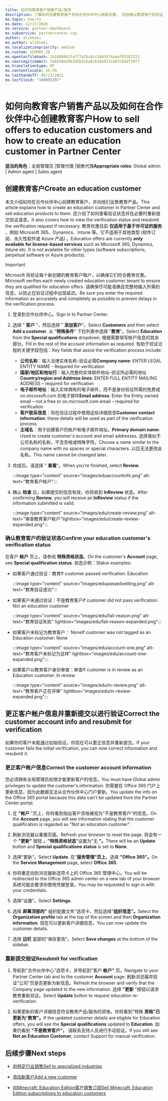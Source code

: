 ```yaml
---
title: 如何向教育客户销售产品/服务
description: 了解如何创建教育客户并向合作伙伴中心销售优惠。 包括确认教育客户的验证状态。
ms.topic: how-to
ms.date: 12/17/2020
ms.service: partner-dashboard
ms.subservice: partnercenter-csp
author: alikhaki
ms.author: alikhaki
ms.localizationpriority: medium
ms.custom: SEOMAY.20
ms.openlocfilehash: 1b1b89841faf77a78c8cc268357daaaf95307223
ms.sourcegitcommit: 7a6836bd962d5b426a8cb34a9132a87cbbbf39f7
ms.translationtype: MT
ms.contentlocale: zh-CN
ms.lasthandoff: 05/13/2021
ms.locfileid: "109855397"
---
```

# <a name="how-to-sell-offers-to-education-customers-and-how-to-create-an-education-customer-in-partner-center"></a><span data-ttu-id="17f75-104">如何向教育客户销售产品以及如何在合作伙伴中心创建教育客户</span><span class="sxs-lookup"><span data-stu-id="17f75-104">How to sell offers to education customers and how to create an education customer in Partner Center</span></span>

<span data-ttu-id="17f75-105">**适当的角色**：全局管理员 |管理代理 |销售代理</span><span class="sxs-lookup"><span data-stu-id="17f75-105">**Appropriate roles**: Global admin | Admin agent | Sales agent</span></span>

## <a name="create-an-education-customer"></a><span data-ttu-id="17f75-106">创建教育客户</span><span class="sxs-lookup"><span data-stu-id="17f75-106">Create an education customer</span></span>

<span data-ttu-id="17f75-107">本文介绍如何在合作伙伴中心创建教育客户，并向他们出售教育产品。</span><span class="sxs-lookup"><span data-stu-id="17f75-107">This article explains how to create an education customer in Partner Center and sell education products to them.</span></span> <span data-ttu-id="17f75-108">还介绍了如何查看验证状态并在必要时重新提交验证请求。</span><span class="sxs-lookup"><span data-stu-id="17f75-108">It also covers how to view the verification status and resubmit the verification request if necessary.</span></span> <span data-ttu-id="17f75-109">教育优惠目前 **仅适用于基于许可证的服务** ，例如 Microsoft 365、Dynamics、Intune 等。它不适用于其他类型 (软件订阅、永久性软件或 Azure 产品) 。</span><span class="sxs-lookup"><span data-stu-id="17f75-109">Education offers are currently **only available for license-based services** such as Microsoft 365, Dynamics, Intune etc. It is not available for other types (software subscriptions, perpetual software or Azure products).</span></span>

> [!IMPORTANT]
> <span data-ttu-id="17f75-110">Microsoft 将验证每个新创建的教育客户租户，以确保它们符合教育优惠。</span><span class="sxs-lookup"><span data-stu-id="17f75-110">Microsoft verifies each newly created education customer tenant to ensure they are qualified for education offers.</span></span>  <span data-ttu-id="17f75-111">请确保尽可能准确且完整地输入所需的信息，以防止在验证过程中出现延迟。</span><span class="sxs-lookup"><span data-stu-id="17f75-111">Be sure you enter the required information as accurately and completely as possible to prevent delays in the verification process.</span></span>

1. <span data-ttu-id="17f75-112">登录到合作伙伴中心。</span><span class="sxs-lookup"><span data-stu-id="17f75-112">Sign in to Partner Center.</span></span>

2. <span data-ttu-id="17f75-113">选择 " **客户** "，然后选择 " **添加客户**"。</span><span class="sxs-lookup"><span data-stu-id="17f75-113">Select **Customers** and then select **Add a customer**.</span></span> <span data-ttu-id="17f75-114">从 "**特殊条件**" 下拉列表中选择 "**教育**"。</span><span class="sxs-lookup"><span data-stu-id="17f75-114">Select **Education** from the **Special qualifications** dropdown.</span></span>  <span data-ttu-id="17f75-115">根据需要填写帐户信息的其余部分。</span><span class="sxs-lookup"><span data-stu-id="17f75-115">Fill in the rest of the account information as required.</span></span>  <span data-ttu-id="17f75-116">有助于验证过程的关键字段包括：</span><span class="sxs-lookup"><span data-stu-id="17f75-116">Key fields that assist the verification process include:</span></span>

   - <span data-ttu-id="17f75-117">**公司名称**：输入法律实体名称-验证必需</span><span class="sxs-lookup"><span data-stu-id="17f75-117">**Company name**: ENTER LEGAL ENTITY NAME - Required for verification</span></span>
   - <span data-ttu-id="17f75-118">**国家/地区和地址行**：输入完整的实体邮件地址–验证所必需的地址</span><span class="sxs-lookup"><span data-stu-id="17f75-118">**Country/region and Address lines**: ENTER FULL ENTITY MAILING ADDRESS – required for verification</span></span>
   - <span data-ttu-id="17f75-119">**电子邮件地址**：输入实体拥有的电子邮件，而不是身份验证所需的免费或 on.microsoft.com 的电子邮件</span><span class="sxs-lookup"><span data-stu-id="17f75-119">**Email address**:  Enter the Entity owned email – not a free or on.microsoft.com email – required for verification</span></span>
   - <span data-ttu-id="17f75-120">**客户联系信息**：将在验证过程中使用这些详细信息</span><span class="sxs-lookup"><span data-stu-id="17f75-120">**Customer contact information**: these details will be used as part of the verification process</span></span>
   - <span data-ttu-id="17f75-121">**主域名**：用于创建客户的帐户和电子邮件地址。</span><span class="sxs-lookup"><span data-stu-id="17f75-121">**Primary domain name**:  Used to create customer's account and email addresses.</span></span>  <span data-ttu-id="17f75-122">选择类似于公司名称的名称，不含空格或特殊字符。</span><span class="sxs-lookup"><span data-stu-id="17f75-122">Choose a name similar to the company name with no spaces or special characters.</span></span>  <span data-ttu-id="17f75-123">以后无法更改此名称。</span><span class="sxs-lookup"><span data-stu-id="17f75-123">This name cannot be changed later.</span></span>

3. <span data-ttu-id="17f75-124">完成后，请选择 " **查看**"。</span><span class="sxs-lookup"><span data-stu-id="17f75-124">When you're finished, select **Review**.</span></span>

   :::image type="content" source="images/eduaccountinfo.png" alt-text="教育客户帐户":::

4. <span data-ttu-id="17f75-126">确认 **检查** 后，如果提交的信息有效，你将收到 **InReview** 状态。</span><span class="sxs-lookup"><span data-stu-id="17f75-126">After confirming **Review**, you will receive an **InReview** status if the information submitted is valid.</span></span> 

    :::image type="content" source="images/edu/create-review.png" alt-text="审查教育客户帐户"lightbox="images/edu/create-review-expanded.png":::

### <a name="confirm-your-education-customers-verification-status"></a><span data-ttu-id="17f75-128">确认教育客户的验证状态</span><span class="sxs-lookup"><span data-stu-id="17f75-128">Confirm your education customer's verification status</span></span>

<span data-ttu-id="17f75-129">在客户 **帐户** 页上，请参阅 **特殊资格状态**。</span><span class="sxs-lookup"><span data-stu-id="17f75-129">On the customer's **Account** page, see **Special qualification status**.</span></span>
<span data-ttu-id="17f75-130">状态示例：</span><span class="sxs-lookup"><span data-stu-id="17f75-130">Status examples:</span></span>

- <span data-ttu-id="17f75-131">如果客户通过验证：教育</span><span class="sxs-lookup"><span data-stu-id="17f75-131">If customer passed verification:  Education</span></span>

   :::image type="content" source="images/edupassedvetting.png" alt-text="教育验证成功":::

- <span data-ttu-id="17f75-133">如果客户未通过验证：不是教育客户</span><span class="sxs-lookup"><span data-stu-id="17f75-133">If customer did not pass verification:  Not an education customer</span></span>

   :::image type="content" source="images/edu/fail-reason.png" alt-text="教育验证失败" lightbox="images/edu/fail-reason-expanded.png":::

- <span data-ttu-id="17f75-135">如果客户未标记为教育客户： None</span><span class="sxs-lookup"><span data-stu-id="17f75-135">If customer was not tagged as an Education customer:  None</span></span>

   :::image type="content" source="images/edu/account-one.png" alt-text="教育客户未标记为这样" lightbox="images/edu/account-one-expanded.png":::

- <span data-ttu-id="17f75-137">如果客户以教育客户身份审查：审查</span><span class="sxs-lookup"><span data-stu-id="17f75-137">If customer is in review as an Education customer: In review</span></span>

    :::image type="content" source="images/edu/in-review.png" alt-text="教育客户正在评审" lightbox="images/edu/in-review-expanded.png":::

## <a name="correct-the-customer-account-info-and-resubmit-for-verification"></a><span data-ttu-id="17f75-139">更正客户帐户信息并重新提交以进行验证</span><span class="sxs-lookup"><span data-stu-id="17f75-139">Correct the customer account info and resubmit for verification</span></span>

<span data-ttu-id="17f75-140">如果你的客户未能通过初始验证，你现在可以更正信息并重新提交。</span><span class="sxs-lookup"><span data-stu-id="17f75-140">If your customer fails the initial verification, you can now correct information and resubmit it.</span></span>

### <a name="correct-the-customer-account-information"></a><span data-ttu-id="17f75-141">更正客户帐户信息</span><span class="sxs-lookup"><span data-stu-id="17f75-141">Correct the customer account information</span></span>

<span data-ttu-id="17f75-142">您必须拥有全局管理员权限才能更新客户的信息。</span><span class="sxs-lookup"><span data-stu-id="17f75-142">You must have Global admin privileges to update the customer's information.</span></span> <span data-ttu-id="17f75-143">你需要在 Office 365 门户上更新信息，因为此数据无法从合作伙伴中心门户更新。</span><span class="sxs-lookup"><span data-stu-id="17f75-143">You update the info on the Office 365 portal because this data can't be updated from the Partner Center portal.</span></span>

1. <span data-ttu-id="17f75-144">在 **"帐户** "页上，你将看到指出客户资格被视为"不是教育客户"的信息。</span><span class="sxs-lookup"><span data-stu-id="17f75-144">On the **Account** page, you will see information stating that the customer qualification is regarded as "Not an education customer".</span></span>

2. <span data-ttu-id="17f75-145">刷新浏览器以重置页面。</span><span class="sxs-lookup"><span data-stu-id="17f75-145">Refresh your browser to reset the page.</span></span> <span data-ttu-id="17f75-146">将会有一个 **"更新"** 按钮 **，"特殊资格状态**"设置为"无 **"。**</span><span class="sxs-lookup"><span data-stu-id="17f75-146">There will be an **Update** button and **Special qualifications status** is set to **None**.</span></span>

3. <span data-ttu-id="17f75-147">选择“更新”。</span><span class="sxs-lookup"><span data-stu-id="17f75-147">Select **Update**.</span></span> <span data-ttu-id="17f75-148">在"**服务管理"页上**，选择 **"Office 365"。**</span><span class="sxs-lookup"><span data-stu-id="17f75-148">On the **Service Management** page, select **Office 365**.</span></span>

4. <span data-ttu-id="17f75-149">你将重定向到浏览器新选项卡上的 Office 365 管理中心。</span><span class="sxs-lookup"><span data-stu-id="17f75-149">You will be redirected to the Office 365 admin center on a new tab of your browser.</span></span> <span data-ttu-id="17f75-150">系统可能会要求你使用凭据登录。</span><span class="sxs-lookup"><span data-stu-id="17f75-150">You may be requested to sign in with your credentials.</span></span>

5. <span data-ttu-id="17f75-151">选择“设置”。</span><span class="sxs-lookup"><span data-stu-id="17f75-151">Select **Settings**.</span></span>

6. <span data-ttu-id="17f75-152">选择 **屏幕顶部的"** 组织配置文件"选项卡，然后选择"**组织信息"。**</span><span class="sxs-lookup"><span data-stu-id="17f75-152">Select the **Organization profile** tab at the top of the screen and then **Organization information**.</span></span> <span data-ttu-id="17f75-153">现在可以更新客户详细信息。</span><span class="sxs-lookup"><span data-stu-id="17f75-153">You can now update the customer details.</span></span>

7. <span data-ttu-id="17f75-154">选择 **边栏** 底部的"保存更改"。</span><span class="sxs-lookup"><span data-stu-id="17f75-154">Select **Save changes** at the bottom of the sidebar.</span></span>  

### <a name="resubmit-for-verification"></a><span data-ttu-id="17f75-155">重新提交验证</span><span class="sxs-lookup"><span data-stu-id="17f75-155">Resubmit for verification</span></span>

1. <span data-ttu-id="17f75-156">导航到"合作伙伴中心"选项卡，并导航到"客户 **帐户"** 页。</span><span class="sxs-lookup"><span data-stu-id="17f75-156">Navigate to your Partner Center tab and to the customer **Account** page.</span></span> <span data-ttu-id="17f75-157">刷新浏览器并验证"公司"页是否更新为新信息。</span><span class="sxs-lookup"><span data-stu-id="17f75-157">Refresh the browser and verify that the Company page updated to the new information.</span></span> <span data-ttu-id="17f75-158">选择 **"更新** "按钮以请求教育重新验证。</span><span class="sxs-lookup"><span data-stu-id="17f75-158">Select **Update** button to request education re-verification.</span></span>

2. <span data-ttu-id="17f75-159">如果更新的客户详细信息符合教育产品/服务的资格，你将看到"特殊 **资格"已更新为**"**教育"。**</span><span class="sxs-lookup"><span data-stu-id="17f75-159">If the updated customer details are eligible for Education offers, you will see the **Special qualifications** updated to **Education**.</span></span> <span data-ttu-id="17f75-160">如果仍看到 **"不是教育客户"，** 请联系支持人员进行手动验证。</span><span class="sxs-lookup"><span data-stu-id="17f75-160">If you still see **Not an Education Customer**, contact Support for manual verification.</span></span>

## <a name="next-steps"></a><span data-ttu-id="17f75-161">后续步骤</span><span class="sxs-lookup"><span data-stu-id="17f75-161">Next steps</span></span>

- [<span data-ttu-id="17f75-162">向特定行业销售</span><span class="sxs-lookup"><span data-stu-id="17f75-162">Sell to specialized industries</span></span>](get-special-pricing-for-offers.md)

- [<span data-ttu-id="17f75-163">添加新客户</span><span class="sxs-lookup"><span data-stu-id="17f75-163">Add a new customer</span></span>](add-a-new-customer.md)

- [<span data-ttu-id="17f75-164">向Minecraft: Education Edition客户销售订阅</span><span class="sxs-lookup"><span data-stu-id="17f75-164">Sell Minecraft: Education Edition subscriptions to education customers</span></span>](minecraft-subscriptions.md)
